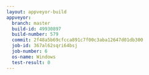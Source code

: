 ```yaml
---
layout: appveyor-build
appveyor:
  branch: master
  build-id: 49930897
  build-number: 579
  commit: 2f48a5b69cfcca891c7f00c3aba12647d01db300
  job-id: 367al62sqri64bsj
  job-number: 6
  os-name: Windows
  test-result: 0
---
```

